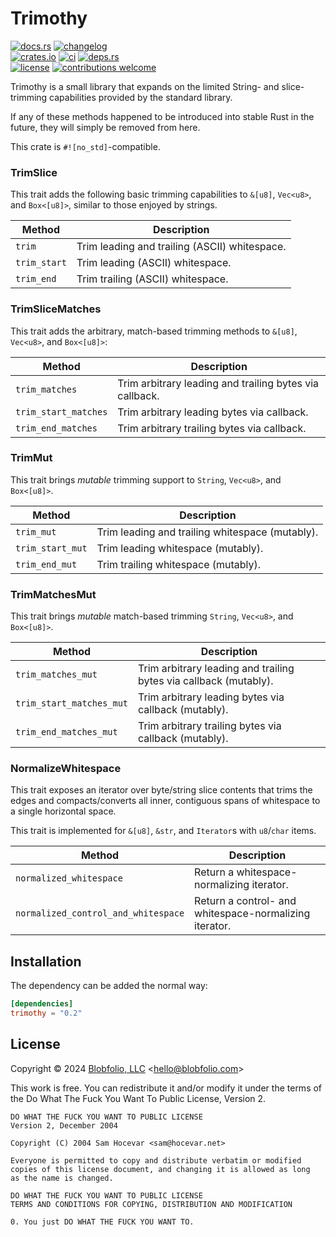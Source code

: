 # Trimothy

[![docs.rs](https://img.shields.io/docsrs/trimothy.svg?style=flat-square&label=docs.rs)](https://docs.rs/trimothy/)
[![changelog](https://img.shields.io/crates/v/trimothy.svg?style=flat-square&label=changelog&color=9b59b6)](https://github.com/Blobfolio/trimothy/blob/master/CHANGELOG.md)<br>
[![crates.io](https://img.shields.io/crates/v/trimothy.svg?style=flat-square&label=crates.io)](https://crates.io/crates/trimothy)
[![ci](https://img.shields.io/github/actions/workflow/status/Blobfolio/trimothy/ci.yaml?style=flat-square&label=ci)](https://github.com/Blobfolio/trimothy/actions)
[![deps.rs](https://deps.rs/repo/github/blobfolio/trimothy/status.svg?style=flat-square&label=deps.rs)](https://deps.rs/repo/github/blobfolio/trimothy)<br>
[![license](https://img.shields.io/badge/license-wtfpl-ff1493?style=flat-square)](https://en.wikipedia.org/wiki/WTFPL)
[![contributions welcome](https://img.shields.io/badge/PRs-welcome-brightgreen.svg?style=flat-square&label=contributions)](https://github.com/Blobfolio/trimothy/issues)

Trimothy is a small library that expands on the limited String- and slice-trimming capabilities provided by the standard library.

If any of these methods happened to be introduced into stable Rust in the future, they will simply be removed from here.

This crate is `#![no_std]`-compatible.



### TrimSlice

This trait adds the following basic trimming capabilities to `&[u8]`, `Vec<u8>`, and `Box<[u8]>`, similar to those enjoyed by strings.

| Method | Description |
| ------ | ----------- |
| `trim` | Trim leading and trailing (ASCII) whitespace. |
| `trim_start` | Trim leading (ASCII) whitespace. |
| `trim_end` | Trim trailing (ASCII) whitespace. |


### TrimSliceMatches

This trait adds the arbitrary, match-based trimming methods to `&[u8]`, `Vec<u8>`, and `Box<[u8]>`:

| Method | Description |
| ------ | ----------- |
| `trim_matches` | Trim arbitrary leading and trailing bytes via callback. |
| `trim_start_matches` | Trim arbitrary leading bytes via callback. |
| `trim_end_matches` | Trim arbitrary trailing bytes via callback. |


### TrimMut

This trait brings _mutable_ trimming support to `String`, `Vec<u8>`, and `Box<[u8]>`.

| Method | Description |
| ------ | ----------- |
| `trim_mut` | Trim leading and trailing whitespace (mutably). |
| `trim_start_mut` | Trim leading whitespace (mutably). |
| `trim_end_mut` | Trim trailing whitespace (mutably). |


### TrimMatchesMut

This trait brings _mutable_ match-based trimming `String`, `Vec<u8>`, and `Box<[u8]>`.

| Method | Description |
| ------ | ----------- |
| `trim_matches_mut` | Trim arbitrary leading and trailing bytes via callback (mutably). |
| `trim_start_matches_mut` | Trim arbitrary leading bytes via callback (mutably). |
| `trim_end_matches_mut` | Trim arbitrary trailing bytes via callback (mutably). |


### NormalizeWhitespace

This trait exposes an iterator over byte/string slice contents that trims the edges and compacts/converts all inner, contiguous spans of whitespace to a single horizontal space.

This trait is implemented for `&[u8]`, `&str`, and `Iterator`s with `u8`/`char` items.

| Method | Description |
| ------ | ----------- |
| `normalized_whitespace` | Return a whitespace-normalizing iterator. |
| `normalized_control_and_whitespace` | Return a control- and whitespace-normalizing iterator. |



## Installation

The dependency can be added the normal way:

```toml
[dependencies]
trimothy = "0.2"
```



## License

Copyright © 2024 [Blobfolio, LLC](https://blobfolio.com) &lt;hello@blobfolio.com&gt;

This work is free. You can redistribute it and/or modify it under the terms of the Do What The Fuck You Want To Public License, Version 2.

    DO WHAT THE FUCK YOU WANT TO PUBLIC LICENSE
    Version 2, December 2004
    
    Copyright (C) 2004 Sam Hocevar <sam@hocevar.net>
    
    Everyone is permitted to copy and distribute verbatim or modified
    copies of this license document, and changing it is allowed as long
    as the name is changed.
    
    DO WHAT THE FUCK YOU WANT TO PUBLIC LICENSE
    TERMS AND CONDITIONS FOR COPYING, DISTRIBUTION AND MODIFICATION
    
    0. You just DO WHAT THE FUCK YOU WANT TO.
